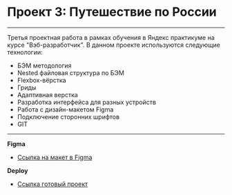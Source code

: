 # Проект 3: Путешествие по России

___
Третья проектная работа в рамках обучения в Яндекс практикуме на курсе "Вэб-разработчик".
В данном проекте используются следующие технологии:
 - БЭМ методология
 - Nested файловая структура по БЭМ
 - Flexbox-вёрстка
 - Гриды
 - Адаптивная верстка
 - Разработка интерфейса для разных устройств
 - Работа с дизайн-макетом Figma
 - Подключение сторонних шрифтов
 - GIT
 ___

**Figma**

* [Ссылка на макет в Figma](https://www.figma.com/file/MTZ7K0gUaN07iNIj8YCcLm/Russia-(mobile)-(Copy)?node-id=0%3A1)

**Deploy**

* [Ссылка готовый проект](https://turetskayairina.github.io/russian-travel/)


